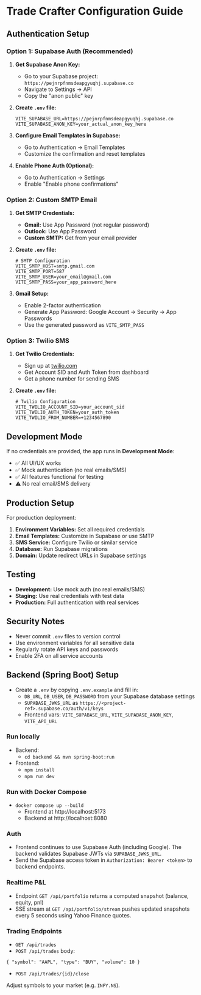 # Trade Crafter Configuration Guide

## Authentication Setup

### Option 1: Supabase Auth (Recommended)

1. **Get Supabase Anon Key:**
   - Go to your Supabase project: `https://pejnrpfnmsdeapgyuqhj.supabase.co`
   - Navigate to Settings → API
   - Copy the "anon public" key

2. **Create `.env` file:**
   ```env
   VITE_SUPABASE_URL=https://pejnrpfnmsdeapgyuqhj.supabase.co
   VITE_SUPABASE_ANON_KEY=your_actual_anon_key_here
   ```

3. **Configure Email Templates in Supabase:**
   - Go to Authentication → Email Templates
   - Customize the confirmation and reset templates

4. **Enable Phone Auth (Optional):**
   - Go to Authentication → Settings
   - Enable "Enable phone confirmations"

### Option 2: Custom SMTP Email

1. **Get SMTP Credentials:**
   - **Gmail:** Use App Password (not regular password)
   - **Outlook:** Use App Password
   - **Custom SMTP:** Get from your email provider

2. **Create `.env` file:**
   ```env
   # SMTP Configuration
   VITE_SMTP_HOST=smtp.gmail.com
   VITE_SMTP_PORT=587
   VITE_SMTP_USER=your_email@gmail.com
   VITE_SMTP_PASS=your_app_password_here
   ```

3. **Gmail Setup:**
   - Enable 2-factor authentication
   - Generate App Password: Google Account → Security → App Passwords
   - Use the generated password as `VITE_SMTP_PASS`

### Option 3: Twilio SMS

1. **Get Twilio Credentials:**
   - Sign up at [twilio.com](https://twilio.com)
   - Get Account SID and Auth Token from dashboard
   - Get a phone number for sending SMS

2. **Create `.env` file:**
   ```env
   # Twilio Configuration
   VITE_TWILIO_ACCOUNT_SID=your_account_sid
   VITE_TWILIO_AUTH_TOKEN=your_auth_token
   VITE_TWILIO_FROM_NUMBER=+1234567890
   ```

## Development Mode

If no credentials are provided, the app runs in **Development Mode**:
- ✅ All UI/UX works
- ✅ Mock authentication (no real emails/SMS)
- ✅ All features functional for testing
- ⚠️ No real email/SMS delivery

## Production Setup

For production deployment:

1. **Environment Variables:** Set all required credentials
2. **Email Templates:** Customize in Supabase or use SMTP
3. **SMS Service:** Configure Twilio or similar service
4. **Database:** Run Supabase migrations
5. **Domain:** Update redirect URLs in Supabase settings

## Testing

- **Development:** Use mock auth (no real emails/SMS)
- **Staging:** Use real credentials with test data
- **Production:** Full authentication with real services

## Security Notes

- Never commit `.env` files to version control
- Use environment variables for all sensitive data
- Regularly rotate API keys and passwords
- Enable 2FA on all service accounts 

## Backend (Spring Boot) Setup

- Create a `.env` by copying `.env.example` and fill in:
  - `DB_URL`, `DB_USER`, `DB_PASSWORD` from your Supabase database settings
  - `SUPABASE_JWKS_URL` as `https://<project-ref>.supabase.co/auth/v1/keys`
  - Frontend vars: `VITE_SUPABASE_URL`, `VITE_SUPABASE_ANON_KEY`, `VITE_API_URL`

### Run locally

- Backend:
  - `cd backend && mvn spring-boot:run`
- Frontend:
  - `npm install`
  - `npm run dev`

### Run with Docker Compose

- `docker compose up --build`
  - Frontend at http://localhost:5173
  - Backend at http://localhost:8080

### Auth

- Frontend continues to use Supabase Auth (including Google). The backend validates Supabase JWTs via `SUPABASE_JWKS_URL`.
- Send the Supabase access token in `Authorization: Bearer <token>` to backend endpoints.

### Realtime P&L

- Endpoint `GET /api/portfolio` returns a computed snapshot (balance, equity, pnl)
- SSE stream at `GET /api/portfolio/stream` pushes updated snapshots every 5 seconds using Yahoo Finance quotes.

### Trading Endpoints

- `GET /api/trades`
- `POST /api/trades` body:
```
{ "symbol": "AAPL", "type": "BUY", "volume": 10 }
```
- `POST /api/trades/{id}/close`

Adjust symbols to your market (e.g. `INFY.NS`). 